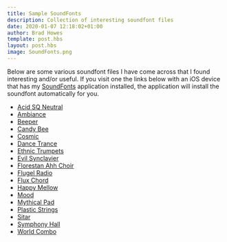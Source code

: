 ```yaml
---
title: Sample SoundFonts
description: Collection of interesting soundfont files
date: 2020-01-07 12:18:02+01:00
author: Brad Howes
template: post.hbs
layout: post.hbs
image: SoundFonts.png
---
```


Below are some various soundfont files I have come across that I found interesting and/or useful. If you visit
one the links below with an iOS device that has my
[SoundFonts](https://apps.apple.com/us/app/soundfonts/id1453325077) application installed, the application will
install the soundfont automatically for you.

* [Acid SQ Neutral](AcidSQNeutral.sf2)
* [Ambiance](Ambiance.sf2)
* [Beeper](Beeper.sf2)
* [Candy Bee](CandyBee.sf2)
* [Cosmic](Cosmic.sf2)
* [Dance Trance](DanceTrance.sf2)
* [Ethnic Trumpets](EthnicTrumpets.sf2)
* [Evil Synclavier](EvilSynclavier.sf2)
* [Florestan Ahh Choir](FlorestanAhhChoir.sf2)
* [Flugel Radio](flugelradio.sf2)
* [Flux Chord](fluxchord.sf2)
* [Happy Mellow](HappyMellow.sf2)
* [Mood](Mood.sf2)
* [Mythical Pad](MythicalPad.sf2)
* [Plastic Strings](PlasticStrings.sf2)
* [Sitar](Sitar.sf2)
* [Symphony Hall](SymphonyHall.sf2)
* [World Combo](WorldCombo.sf2)
